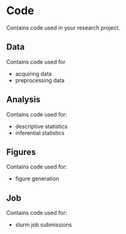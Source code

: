 # Code

Contains code used in your research project.

## Data

Contains code used for

- acquiring data
- preprocessing data

## Analysis

Contains code used for:

- descriptive statistics
- inferential statistics

## Figures

Contains code used for:

- figure generation

## Job

Contains code used for:

- slurm job submissions